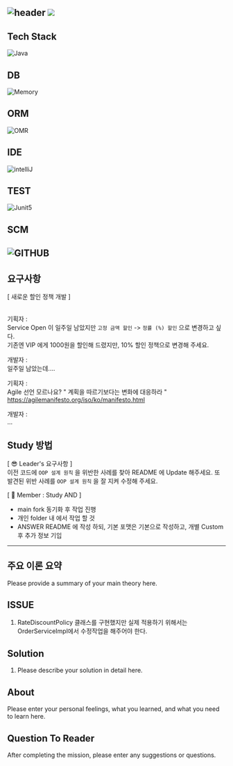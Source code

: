 ![header](https://capsule-render.vercel.app/api?type=soft&color=auto&height=150&section=header&text=UserManagement&fontSize=90&animation=blink&align=center)
<a href="https://hits.seeyoufarm.com"><img src="https://hits.seeyoufarm.com/api/count/incr/badge.svg?url=https%3A%2F%2Fgithub.com%2FFX-STUDY%2FBE-STUDY%2Fhit-counter&count_bg=%2379C83D&title_bg=%23555555&icon=&icon_color=%23E7E7E7&title=hits&edge_flat=false"/></a>
--
## Tech Stack
![Java](https://img.shields.io/badge/Java-ED8B00?style=for-the-badge&logo=openjdk&logoColor=white)
## DB
![Memory](https://img.shields.io/badge/Memory-000000?style=for-the-badge&logo=memory&logoColor=white)
## ORM
![OMR](https://img.shields.io/badge/NONE-000000?style=for-the-badge&logo=NONE&logoColor=white)
## IDE
![intelliJ](https://img.shields.io/badge/IntelliJIDEA-000000?style=for-the-badge&logo=IntelliJIDEA&logoColor=white)
## TEST
![Junit5](https://img.shields.io/badge/JUnit5-25A162?style=for-the-badge&logo=JUnit5&logoColor=white)
## SCM
![GITHUB](https://img.shields.io/badge/GitHub-100000?style=for-the-badge&logo=github&logoColor=white)
--
## 요구사항
[ 새로운 할인 정책 개발 ]<br><br>

기획자 : <br>
Service Open 이 일주일 남았지만 `고정 금액 할인` -> `정률 (%) 할인` 으로 변경하고 싶다.<br>
기존엔 VIP 에게 1000원을 할인해 드렸지만, 10% 할인 정책으로 변경해 주세요.<br>

개발자 : <br>
일주일 남았는데.... <br>

기획자 : <br>
Agile 선언 모르나요? " 계획을 따르기보다는 변화에 대응하라 " <br>
https://agilemanifesto.org/iso/ko/manifesto.html <br>

개발자 :<br>
...<br>

## Study 방법
[ 😎 Leader's 요구사항 ] <br>
이전 코드에 `OOP 설계 원칙` 을 위반한 사례를 찾아 README 에 Update 해주세요.
또 발견된 위반 사례를 `OOP 설계 원칙` 을 잘 지켜 수정해 주세요.

[ 🧐 Member : Study AND ] <br>
   - main fork 동기화 후 작업 진행
   - 개인 folder 내 에서 작업 할 것
   - ANSWER README 에 작성 하되, 기본 포맷은 기본으로 작성하고, 개별 Custom 후 추가 정보 기입

---

## 주요 이론 요약

Please provide a summary of your main theory here.

## ISSUE

1. RateDiscountPolicy 클래스를 구현했지만 실제 적용하기 위해서는 OrderServiceImpl에서 수정작업을 해주어야 한다.

## Solution

1. Please describe your solution in detail here.

## About

Please enter your personal feelings, what you learned, and what you need to learn here.

## Question To Reader

After completing the mission, please enter any suggestions or questions.

